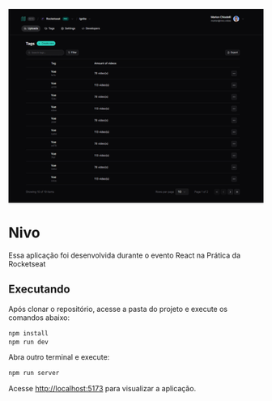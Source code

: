 ![Cover](./.github/cover.PNG)

# Nivo

Essa aplicação foi desenvolvida durante o evento React na Prática da Rocketseat

## Executando

Após clonar o repositório, acesse a pasta do projeto e execute os comandos abaixo:

```sh
npm install
npm run dev
```

Abra outro terminal e execute:

```sh
npm run server
```

Acesse <http://localhost:5173> para visualizar a aplicação.